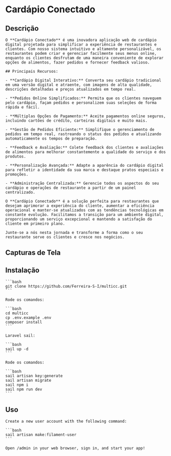 # Cardápio Conectado

## Descrição

    O **Cardápio Conectado** é uma inovadora aplicação web de cardápio digital projetada para simplificar a experiência de restaurantes e clientes. Com nosso sistema intuitivo e altamente personalizável, os restaurantes podem criar e gerenciar facilmente seus menus online, enquanto os clientes desfrutam de uma maneira conveniente de explorar opções de alimentos, fazer pedidos e fornecer feedback valioso.

    ## Principais Recursos:

    - **Cardápio Digital Interativo:** Converta seu cardápio tradicional em uma versão digital e atraente, com imagens de alta qualidade, descrições detalhadas e preços atualizados em tempo real.

    - **Pedidos Online Simplificados:** Permita que os clientes naveguem pelo cardápio, façam pedidos e personalizem suas seleções de forma rápida e fácil.

    - **Múltiplas Opções de Pagamento:** Aceite pagamentos online seguros, incluindo cartões de crédito, carteiras digitais e muito mais.

    - **Gestão de Pedidos Eficiente:** Simplifique o gerenciamento de pedidos em tempo real, rastreando o status dos pedidos e atualizando automaticamente os tempos de preparação.

    - **Feedback e Avaliação:** Colete feedback dos clientes e avaliações de alimentos para melhorar constantemente a qualidade do serviço e dos produtos.

    - **Personalização Avançada:** Adapte a aparência do cardápio digital para refletir a identidade da sua marca e destaque pratos especiais e promoções.

    - **Administração Centralizada:** Gerencie todos os aspectos do seu cardápio e operações de restaurante a partir de um painel centralizado.

    O **Cardápio Conectado** é a solução perfeita para restaurantes que desejam aprimorar a experiência do cliente, aumentar a eficiência operacional e manter-se atualizados com as tendências tecnológicas em constante evolução. Facilitamos a transição para um ambiente digital, proporcionando um serviço excepcional e mantendo a satisfação do cliente em primeiro plano.

    Junte-se a nós nesta jornada e transforme a forma como o seu restaurante serve os clientes e cresce nos negócios.



## Capturas de Tela


## Instalação

    ```bash
    git clone https://github.com/Ferreira-S-I/multicc.git
    ```

    Rode os comandos:

    ```bash
    cd multicc
    cp .env.example .env
    composer install
    ```

    Laravel sail:

    ```bash
    sail up -d
    ```

    Rode os comandos:

    ```bash
    sail artisan key:generate
    sail artisan migrate
    sail npm i
    sail npm run dev
    ```

## Uso


    Create a new user account with the following command:

    ```bash
    sail artisan make:filament-user
    ```

    Open /admin in your web browser, sign in, and start your app!


